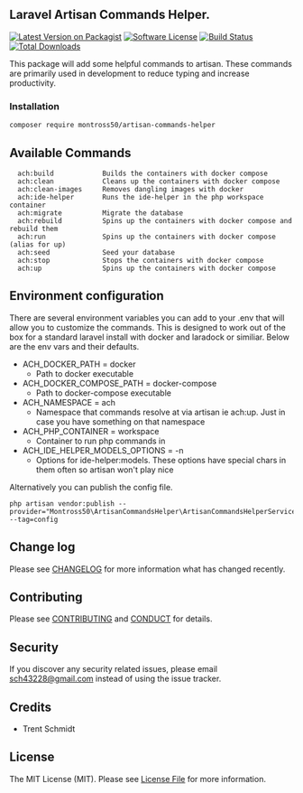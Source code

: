 ## Laravel Artisan Commands Helper.

[![Latest Version on Packagist][ico-version]](https://packagist.org/packages/montross50/artisan-commands-helper)
[![Software License][ico-license]](LICENSE.md)
[![Build Status](https://img.shields.io/travis/montross50/artisan-commands-helper.svg?branch=master&style=flat-square)](https://travis-ci.org/montross50/artisan-commands-helper)
[![Total Downloads](https://img.shields.io/packagist/dt/montross50/artisan-commands-helper.svg?style=flat-square)](https://packagist.org/packages/montross50/artisan-commands-helper)

This package will add some helpful commands to artisan. These commands are primarily used in development to reduce typing and increase productivity.

### Installation

~~~
composer require montross50/artisan-commands-helper
~~~

## Available Commands

```$xslt
  ach:build            Builds the containers with docker compose
  ach:clean            Cleans up the containers with docker compose
  ach:clean-images     Removes dangling images with docker
  ach:ide-helper       Runs the ide-helper in the php workspace container
  ach:migrate          Migrate the database
  ach:rebuild          Spins up the containers with docker compose and rebuild them
  ach:run              Spins up the containers with docker compose (alias for up)
  ach:seed             Seed your database
  ach:stop             Stops the containers with docker compose
  ach:up               Spins up the containers with docker compose

```

## Environment configuration

There are several environment variables you can add to your .env that will allow you to customize the commands. This is designed to work out of the box for a standard laravel install with docker and laradock or similiar. Below are the env vars and their defaults.

* ACH_DOCKER_PATH = docker
    * Path to docker executable
* ACH_DOCKER_COMPOSE_PATH = docker-compose
    * Path to docker-compose executable
* ACH_NAMESPACE = ach 
    * Namespace that commands resolve at via artisan ie ach:up. Just in case you have something on that namespace
* ACH_PHP_CONTAINER = workspace
    * Container to run php commands in
* ACH_IDE_HELPER_MODELS_OPTIONS = -n
    * Options for ide-helper:models. These options have special chars in them often so artisan won't play nice 

Alternatively you can publish the config file.

~~~
php artisan vendor:publish --provider="Montross50\ArtisanCommandsHelper\ArtisanCommandsHelperServiceProvider" --tag=config
~~~

## Change log

Please see [CHANGELOG](CHANGELOG.md) for more information what has changed recently.

## Contributing

Please see [CONTRIBUTING](CONTRIBUTING.md) and [CONDUCT](CONDUCT.md) for details.

## Security

If you discover any security related issues, please email sch43228@gmail.com instead of using the issue tracker.

## Credits

- Trent Schmidt  

## License

The MIT License (MIT). Please see [License File](LICENSE.md) for more information.

[ico-version]: https://img.shields.io/packagist/v/montross50/artisan-commands-helper.svg?style=flat-square
[ico-license]: https://img.shields.io/badge/license-MIT-brightgreen.svg?style=flat-square
[ico-travis]: https://img.shields.io/travis/montross50/artisan-commands-helper/master.svg?style=flat-square
[ico-scrutinizer]: https://img.shields.io/scrutinizer/coverage/g/montross50/artisan-commands-helper.svg?style=flat-square
[ico-code-quality]: https://img.shields.io/scrutinizer/g/montross50/artisan-commands-helper.svg?style=flat-square
[ico-downloads]: https://img.shields.io/packagist/dt/montross50/artisan-commands-helper.svg?style=flat-square

[link-packagist]: https://packagist.org/packages/montross50/artisan-commands-helper
[link-travis]: https://travis-ci.org/montross50/artisan-commands-helper
[link-scrutinizer]: https://scrutinizer-ci.com/g/montross50/artisan-commands-helper/code-structure
[link-code-quality]: https://scrutinizer-ci.com/g/montross50/artisan-commands-helper
[link-downloads]: https://packagist.org/packages/montross50/artisan-commands-helper
[link-author]: https://github.com/montross50
[link-contributors]: ../../contributors




